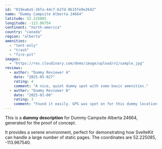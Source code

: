 ```yaml
---
id: "019ea6a5-26fa-44cf-b2fd-8b15fe9e2642"
name: "Dummy Campsite Alberta 24664"
latitude: 52.225085
longitude: -113.96754
continent: "north-america"
country: "canada"
region: "alberta"
amenities:
  - "tent-only"
  - "trash"
  - "fire-pit"
images:
  - "https://res.cloudinary.com/demo/image/upload/v1/sample.jpg"
reviews:
  - author: "Dummy Reviewer A"
    date: "2025-05-027"
    rating: 4
    comment: "A nice, quiet dummy spot with some basic amenities."
  - author: "Dummy Reviewer B"
    date: "2025-01-06"
    rating: 3
    comment: "Found it easily. GPS was spot on for this dummy location."
---
```


This is a **dummy description** for Dummy Campsite Alberta 24664, generated for the proof of concept.

It provides a serene environment, perfect for demonstrating how SvelteKit can handle a large number of static pages. The coordinates are 52.225085, -113.967540.
